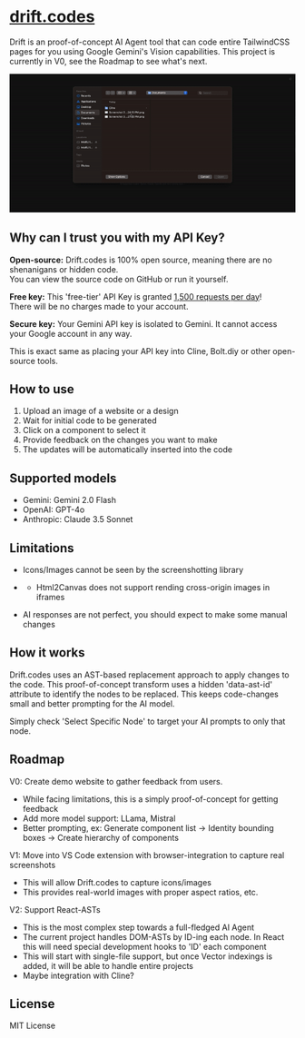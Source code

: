 # [drift.codes](https://drift.codes)

Drift is an proof-of-concept AI Agent tool that can code entire TailwindCSS pages for you using Google Gemini's Vision capabilities. This project is currently in V0, see the Roadmap to see what's next.

![Demo video of drift.codes](./Preview.gif)

## Why can I trust you with my API Key?

**Open-source:** Drift.codes is 100% open source, meaning there are no shenanigans or hidden code.  
You can view the source code on GitHub or run it yourself.

**Free key:** This 'free-tier' API Key is granted [1,500 requests per day](https://ai.google.dev/pricing#1_5flash)!  
There will be no charges made to your account.

**Secure key:** Your Gemini API key is isolated to Gemini. It cannot access your Google account in any way.

This is exact same as placing your API key into Cline, Bolt.diy or other open-source tools.

## How to use

1. Upload an image of a website or a design
2. Wait for initial code to be generated
3. Click on a component to select it
4. Provide feedback on the changes you want to make
5. The updates will be automatically inserted into the code

## Supported models

- Gemini: Gemini 2.0 Flash
- OpenAI: GPT-4o
- Anthropic: Claude 3.5 Sonnet

## Limitations

- Icons/Images cannot be seen by the screenshotting library
- - Html2Canvas does not support rending cross-origin images in iframes

- AI responses are not perfect, you should expect to make some manual changes

## How it works

Drift.codes uses an AST-based replacement approach to apply changes to the code.
This proof-of-concept transform uses a hidden 'data-ast-id' attribute to identify the nodes to be replaced.
This keeps code-changes small and better prompting for the AI model.

Simply check 'Select Specific Node' to target your AI prompts to only that node.

## Roadmap

V0: Create demo website to gather feedback from users.

- While facing limitations, this is a simply proof-of-concept for getting feedback
- Add more model support: LLama, Mistral
- Better prompting, ex: Generate component list -> Identity bounding boxes -> Create hierarchy of components

V1: Move into VS Code extension with browser-integration to capture real screenshots

- This will allow Drift.codes to capture icons/images
- This provides real-world images with proper aspect ratios, etc.

V2: Support React-ASTs

- This is the most complex step towards a full-fledged AI Agent
- The current project handles DOM-ASTs by ID-ing each node. In React this will need special development hooks to 'ID' each component
- This will start with single-file support, but once Vector indexings is added, it will be able to handle entire projects
- Maybe integration with Cline?

## License

MIT License
